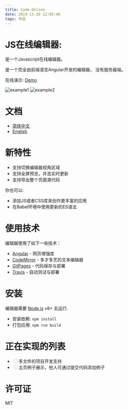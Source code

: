 ```yaml
---
title: Code-Online
date: 2019-11-26 12:05:46
tags: 作品
---
```


# JS在线编辑器:


是一个Javascript在线编辑器。

是一个完全由前端语言Angular开发的编辑器， 没有服务器端。

在线演示: [Demo](https://renhongl.github.io/code-online#/)

<!-- more -->

<img src="https://renhongl.github.io/code-online/assets/images/v1.png" alt="example1"/>

<img src="https://renhongl.github.io/code-online/assets/images/v2.png" alt="example2"/>

# 文档

- [简体中文](https://github.com/renhongl/code-online)
- [English](https://github.com/renhongl/code-online/blob/master/docs/english.md)

# 新特性

- 支持切换编辑器视角区域
- 支持全屏预览，并且实时更新
- 支持导出整个页面源代码

你也可以:

- 添加JS或者CSS库来创作更丰富的应用
- 在Babel环境中使用更新的ES语法

# 使用技术

编辑器使用了如下一些技术：

- [Angular]() - 网页增强库
- [CodeMirror]() - 多才多艺的文本编辑器
- [GitPages]() - 代码保存与部署
- [Travis]() - 自动测试与部署

# 安装

编辑器需要 [Node.js]() v8+ 去运行.

- 安装依赖: `npm install`
- 打包应用: `npm run build`

# 正在实现的列表

- <input type="checkbox" disabled/>多文件的项目开发支持
- <input type="checkbox" disabled/>主页例子展示，他人可通过提交代码添加例子

# 许可证

MIT
